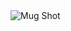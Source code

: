 <div id=container>
  <div id=pic float="right">
      <img src="https://i.imgur.com/O1LJ0KS.jpg" alt="Mug Shot"/>
  </div>
  <div id=intro>
  </div>
</div>
<!--
**bigmacd/bigmacd** is a ✨ _special_ ✨ repository because its `README.md` (this file) appears on your GitHub profile.

Here are some ideas to get you started:

- 🔭 I’m currently working on ...
- 🌱 I’m currently learning ...
- 👯 I’m looking to collaborate on ...
- 🤔 I’m looking for help with ...
- 💬 Ask me about ...
- 📫 How to reach me: ...
- 😄 Pronouns: ...
- ⚡ Fun fact: ...
-->



